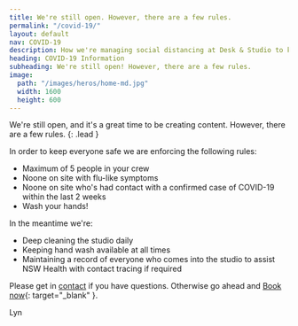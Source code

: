 ```yaml
---
title: We're still open. However, there are a few rules.
permalink: "/covid-19/"
layout: default
nav: COVID-19
description: How we're managing social distancing at Desk & Studio to keep everyone safe. 
heading: COVID-19 Information
subheading: We're still open! However, there are a few rules.
image:
  path: "/images/heros/home-md.jpg"
  width: 1600
  height: 600
---
```


We're still open, and it's a great time to be creating content. However, there are a few rules.
{: .lead }

In order to keep everyone safe we are enforcing the following rules:

- Maximum of 5 people in your crew
- Noone on site with flu-like symptoms
- Noone on site who's had contact with a confirmed case of COVID-19 within the last 2 weeks
- Wash your hands!

In the meantime we're:

- Deep cleaning the studio daily
- Keeping hand wash available at all times
- Maintaining a record of everyone who comes into the studio to assist NSW Health with contact tracing if required

Please get in [contact](/contact/) if you have questions. Otherwise go ahead and [Book now](https://deskandstudio.simplybook.me/v2/#book){: target="_blank" }.

Lyn
